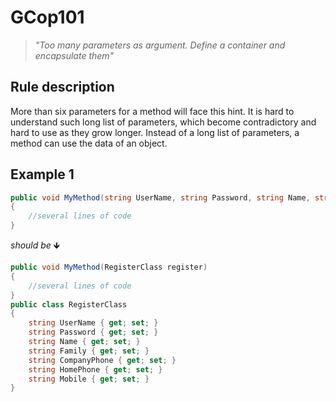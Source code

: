 ﻿# GCop101

> *"Too many parameters as argument. Define a container and encapsulate them"*


## Rule description
More than six parameters for a method will face this hint. 
It is hard to understand such long list of parameters, which become contradictory and hard to use as they grow longer. 
Instead of a long list of parameters, a method can use the data of an object.

## Example 1
```csharp
public void MyMethod(string UserName, string Password, string Name, string Family, string CompanyPhone, string HomePhone, string Mobile )
{
    //several lines of code
}
```
*should be* 🡻

```csharp
public void MyMethod(RegisterClass register)
{
    //several lines of code
}
public class RegisterClass
{
    string UserName { get; set; }
    string Password { get; set; }
    string Name { get; set; }
    string Family { get; set; }
    string CompanyPhone { get; set; }
    string HomePhone { get; set; }
    string Mobile { get; set; }   
}
```